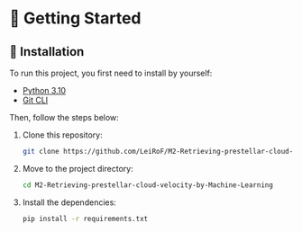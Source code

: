 # 👋 Getting Started

## 🔌 Installation

To run this project, you first need to install by yourself:

- [Python 3.10](https://www.python.org/downloads/)
- [Git CLI](https://git-scm.com/downloads)

Then, follow the steps below:

1. Clone this repository:

    ```bash
    git clone https://github.com/LeiRoF/M2-Retrieving-prestellar-cloud-velocity-by-Machine-Learning
    ```

2. Move to the project directory:

    ```bash
    cd M2-Retrieving-prestellar-cloud-velocity-by-Machine-Learning
    ```

3. Install the dependencies:

    ```bash
    pip install -r requirements.txt
    ```




